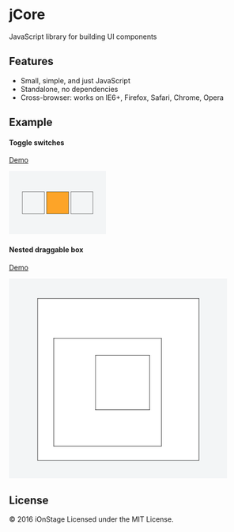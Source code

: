 # jCore

JavaScript library for building UI components

## Features

- Small, simple, and just JavaScript
- Standalone, no dependencies
- Cross-browser: works on IE6+, Firefox, Safari, Chrome, Opera

## Example

#### Toggle switches

[Demo](https://jsfiddle.net/etypesaj/)

![Screen Shot](assets/toggle_switches.png)

#### Nested draggable box

[Demo](https://jsfiddle.net/jfymqzhp/)

![Screen Shot](assets/nested_draggable_box.png)

## License

&copy; 2016 iOnStage
Licensed under the MIT License.
